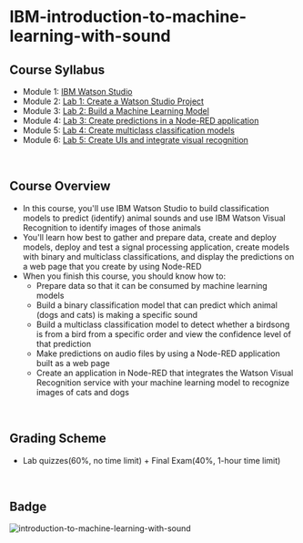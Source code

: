 # IBM-introduction-to-machine-learning-with-sound

## Course Syllabus
- Module 1: [IBM Watson Studio](./1_IBM_Watson_Studio.md)
- Module 2: [Lab 1: Create a Watson Studio Project](./2_Lab_1_Create_a_Watson_Studio_Project.md)
- Module 3: [Lab 2: Build a Machine Learning Model](./3_Build_a_Machine_Learning_Model.md)
- Module 4: [Lab 3: Create predictions in a Node-RED application](./4_Lab_3_Create_predictions_in_a_Node_RED_application.md)
- Module 5: [Lab 4: Create multiclass classification models](./5_Lab_4_Create_multiclass_classification_models.md)
- Module 6: [Lab 5: Create UIs and integrate visual recognition](./6_Lab_5_Create_UIs_and_integrate_visual_recognition.md)

<br>

## Course Overview
- In this course, you'll use IBM Watson Studio to build classification models to predict (identify) animal sounds and use IBM Watson Visual Recognition to identify images of those animals
- You'll learn how best to gather and prepare data, create and deploy models, deploy and test a signal processing application, create models with binary and multiclass classifications, and display the predictions on a web page that you create by using Node-RED
- When you finish this course, you should know how to:
    - Prepare data so that it can be consumed by machine learning models
    - Build a binary classification model that can predict which animal (dogs and cats) is making a specific sound
    - Build a multiclass classification model to detect whether a birdsong is from a bird from a specific order and view the confidence level of that prediction
    - Make predictions on audio files by using a Node-RED application built as a web page
    - Create an application in Node-RED that integrates the Watson Visual Recognition service with your machine learning model to recognize images of cats and dogs
<br>

## Grading Scheme
- Lab quizzes(60%, no time limit) + Final Exam(40%, 1-hour time limit)
<br>

## Badge
![introduction-to-machine-learning-with-sound](https://user-images.githubusercontent.com/29455975/200412511-e55cc4b1-20a6-4d9b-b380-3dabbd4cfeb3.png)
